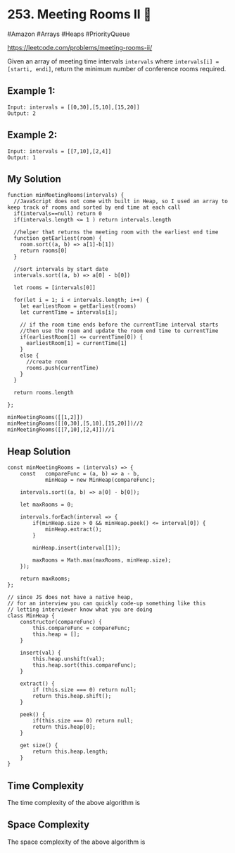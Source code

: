 # 253. Meeting Rooms II 🌴 
#Amazon #Arrays #Heaps #PriorityQueue

https://leetcode.com/problems/meeting-rooms-ii/

Given an array of meeting time intervals `intervals` where `intervals[i] = [starti, endi]`, return the minimum number of conference rooms required.

## Example 1:

````
Input: intervals = [[0,30],[5,10],[15,20]]
Output: 2
````

## Example 2:

````
Input: intervals = [[7,10],[2,4]]
Output: 1
````

## My Solution 

````
function minMeetingRooms(intervals) {
  //JavaScript does not come with built in Heap, so I used an array to keep track of rooms and sorted by end time at each call
  if(intervals==null) return 0
  if(intervals.length <= 1 ) return intervals.length
  
  //helper that returns the meeting room with the earliest end time
  function getEarliest(room) {
    room.sort((a, b) => a[1]-b[1])
    return rooms[0]
  }
  
  //sort intervals by start date
  intervals.sort((a, b) => a[0] - b[0])
  
  let rooms = [intervals[0]]
  
  for(let i = 1; i < intervals.length; i++) {
    let earliestRoom = getEarliest(rooms)
    let currentTime = intervals[i];
    
    // if the room time ends before the currentTime interval starts
    //then use the room and update the room end time to currentTime
    if(earliestRoom[1] <= currentTime[0]) {
      earliestRoom[1] = currentTime[1]
    }
    else {
      //create room
      rooms.push(currentTime)
    }
  }
  
  return rooms.length
  
};

minMeetingRooms([[1,2]])
minMeetingRooms([[0,30],[5,10],[15,20]])//2
minMeetingRooms([[7,10],[2,4]])//1
````

## Heap Solution 
````
const minMeetingRooms = (intervals) => {
    const   compareFunc = (a, b) => a - b,
            minHeap = new MinHeap(compareFunc);
    
    intervals.sort((a, b) => a[0] - b[0]);
    
    let maxRooms = 0;
    
    intervals.forEach(interval => {
        if(minHeap.size > 0 && minHeap.peek() <= interval[0]) {
            minHeap.extract();
        }
        
        minHeap.insert(interval[1]);
        
        maxRooms = Math.max(maxRooms, minHeap.size);
    });
    
    return maxRooms;
};

// since JS does not have a native heap, 
// for an interview you can quickly code-up something like this
// letting interviewer know what you are doing
class MinHeap {
    constructor(compareFunc) {
        this.compareFunc = compareFunc;
        this.heap = [];
    }
    
    insert(val) {
        this.heap.unshift(val);
        this.heap.sort(this.compareFunc);
    }
    
    extract() {
        if (this.size === 0) return null;
        return this.heap.shift();
    }
    
    peek() {
        if(this.size === 0) return null;
        return this.heap[0];
    }
    
    get size() {
        return this.heap.length;
    }
}
````

## Time Complexity
The time complexity of the above algorithm is ` `

## Space Complexity
The space complexity of the above algorithm is ` `
